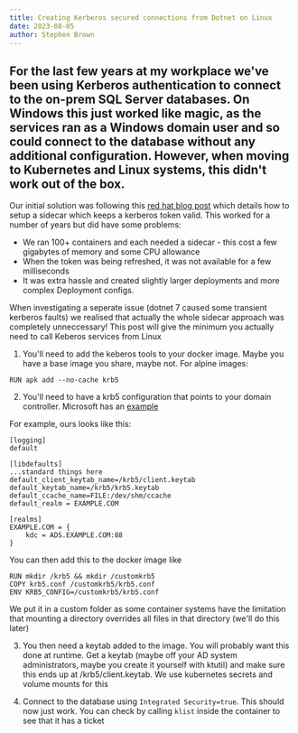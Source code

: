 ```yaml
---
title: Creating Kerberos secured connections from Dotnet on Linux
date: 2023-08-05
author: Stephen Brown
---
```


For the last few years at my workplace we've been using Kerberos authentication to connect to the on-prem SQL Server databases. On Windows this just worked like magic, as the services ran as a Windows domain user and so could connect to the database without any additional configuration. However, when moving to Kubernetes and Linux systems, this didn't work out of the box.
---

Our initial solution was following this [red hat blog post](https://cloud.redhat.com/blog/kerberos-sidecar-container) which details how to setup a sidecar which keeps a kerberos token valid. This worked for a number of years but did have some problems:

 - We ran 100+ containers and each needed a sidecar - this cost a few gigabytes of memory and some CPU allowance
 - When the token was being refreshed, it was not available for a few milliseconds
 - It was extra hassle and created slightly larger deployments and more complex Deployment configs.

When investigating a seperate issue (dotnet 7 caused some transient kerberos faults) we realised that actually the whole sidecar approach was completely unneccessary! This post will give the minimum you actually need to call Keberos services from Linux

1) You'll need to add the keberos tools to your docker image. Maybe you have a base image you share, maybe not. For alpine images:

```RUN apk add --no-cache krb5```

2) You'll need to have a krb5 configuration that points to your domain controller. Microsoft has an [example](https://learn.microsoft.com/en-us/sql/connect/jdbc/using-kerberos-integrated-authentication-to-connect-to-sql-server?view=sql-server-ver16#creating-a-kerberos-configuration-file)

For example, ours looks like this:

```
[logging]
default

[libdefaults]
...standard things here
default_client_keytab_name=/krb5/client.keytab
default_keytab_name=/krb5/krb5.keytab
default_ccache_name=FILE:/dev/shm/ccache
default_realm = EXAMPLE.COM

[realms]
EXAMPLE.COM = {
    kdc = ADS.EXAMPLE.COM:88
}
```

You can then add this to the docker image like
```
RUN mkdir /krb5 && mkdir /customkrb5
COPY krb5.conf /customkrb5/krb5.conf
ENV KRB5_CONFIG=/customkrb5/krb5.conf
```

We put it in a custom folder as some container systems have the limitation that mounting a directory overrides all files in that directory (we'll do this later)

3) You then need a keytab added to the image. You will probably want this done at runtime. Get a keytab (maybe off your AD system administrators, maybe you create it yourself with ktutil) and make sure this ends up at /krb5/client.keytab. We use kubernetes secrets and volume mounts for this

4) Connect to the database using `Integrated Security=true`. This should now just work. You can check by calling `klist` inside the container to see that it has a ticket